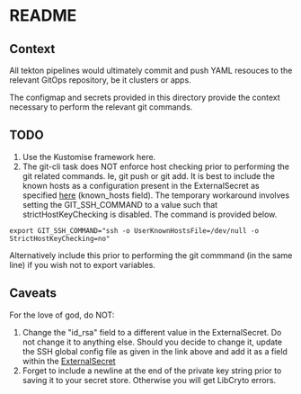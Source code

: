 # README


## Context

All tekton pipelines would ultimately commit and push YAML resouces to the relevant GitOps repository, be it clusters or apps.

The configmap and secrets provided in this directory provide the context necessary to perform the relevant git commands.

## TODO

1) Use the Kustomise framework here.
2) The git-cli task does NOT enforce host checking prior to performing the git related commands. Ie, git push or git add. It is best to include the known hosts as a configuration present in the ExternalSecret as specified [here](https://superuser.com/questions/523099/linux-copy-all-files-by-extension-to-single-dirrectory) (known_hosts field). The temporary workaround involves setting the GIT_SSH_COMMAND to a value such that strictHostKeyChecking is disabled. The command is provided below.


```
export GIT_SSH_COMMAND="ssh -o UserKnownHostsFile=/dev/null -o StrictHostKeyChecking=no"
```

Alternatively include this prior to performing the git commmand (in the same line) if you wish not to export variables.

## Caveats

For the love of god, do NOT:

1) Change the "id_rsa" field to a different value in the ExternalSecret. Do not change it to anything else. Should you decide to change it, update the SSH global config file as given in the link above and add it as a field within the [ExternalSecret](https://superuser.com/questions/523099/linux-copy-all-files-by-extension-to-single-dirrectory)
2) Forget to include a newline at the end of the private key string prior to saving it to your secret store. Otherwise you will get LibCryto errors.

